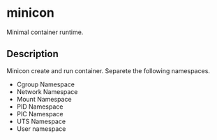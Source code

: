 # minicon
Minimal container runtime. 

## Description
Minicon create and run container. Separete the following namespaces.

* Cgroup Namespace
* Network Namespace
* Mount Namespace
* PID Namespace
* PIC Namespace
* UTS Namespace
* User namespace
